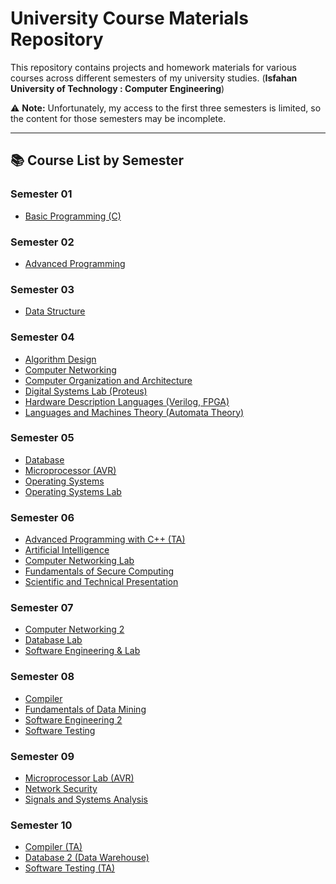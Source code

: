 # University Course Materials Repository

This repository contains projects and homework materials for various courses across different semesters of my university studies. (**Isfahan University of Technology : Computer Engineering**)

⚠ **Note:** Unfortunately, my access to the first three semesters is limited, so the content for those semesters may be incomplete.

---

## 📚 Course List by Semester

### Semester 01

- [Basic Programming (C)](semester%2001/Basic%20Programming%20(C)/)

### Semester 02

- [Advanced Programming](semester%2002/Advanced%20Programming/)

### Semester 03

- [Data Structure](semester%2003/Data%20Structure/)

### Semester 04

- [Algorithm Design](semester%2004/Algorithm%20Design/)
- [Computer Networking](semester%2004/Computer%20Networking/)
- [Computer Organization and Architecture](semester%2004/Computer%20Organization%20and%20Architecture/)
- [Digital Systems Lab (Proteus)](semester%2004/Digital%20Systems%20Lab%20(Proteus)/)
- [Hardware Description Languages (Verilog, FPGA)](semester%2004/Hardware%20Description%20Languages%20(Verilog,%20FPGA)/)
- [Languages and Machines Theory (Automata Theory)](semester%2004/Languages%20and%20Machines%20Theory%20(Automata%20Theory)/)

### Semester 05

- [Database](semester%2005/Database/)
- [Microprocessor (AVR)](semester%2005/Microprocessor%20(AVR)/)
- [Operating Systems](semester%2005/Operating%20Systems/)
- [Operating Systems Lab](semester%2005/Operating%20Systems%20Lab/)

### Semester 06

- [Advanced Programming with C++ (TA)](semester%2006/Advanced%20Programming%20with%20C++%20(TA)/)
- [Artificial Intelligence](semester%2006/Artificial%20Intelligence/)
- [Computer Networking Lab](semester%2006/Computer%20Networking%20Lab/)
- [Fundamentals of Secure Computing](semester%2006/Fundamentals%20of%20Secure%20Computing/)
- [Scientific and Technical Presentation](semester%2006/Scientific%20and%20Technical%20Presentation/)

### Semester 07

- [Computer Networking 2](semester%2007/Computer%20Networking%202/)
- [Database Lab](semester%2007/Database%20Lab/)
- [Software Engineering &amp; Lab](semester%2007/Software%20Engineering%20&%20Lab/)

### Semester 08

- [Compiler](semester%2008/Compiler/)
- [Fundamentals of Data Mining](semester%2008/Fundamentals%20of%20Data%20Mining/)
- [Software Engineering 2](semester%2008/Software%20Engineering%202/)
- [Software Testing](semester%2008/Software%20Testing/)

### Semester 09

- [Microprocessor Lab (AVR)](semester%2009/Microprocessor%20Lab%20(AVR)/)
- [Network Security](semester%2009/Network%20Security/)
- [Signals and Systems Analysis](semester%2009/Signals%20and%20Systems%20Analysis/)

### Semester 10

- [Compiler (TA)](semester%2010/Compiler%20(TA)/)
- [Database 2 (Data Warehouse)](semester%2010/Database%202%20(Date%20warehouse)/)
- [Software Testing (TA)](semester%2010/Software%20Testing%20(TA)/)
